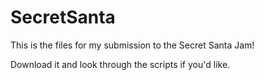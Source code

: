 # SecretSanta

This is the files for my submission to the Secret Santa Jam!

Download it and look through the scripts if you'd like.
